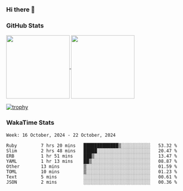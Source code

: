 ### Hi there 👋

### GitHub Stats

<a href="https://github.com/anuraghazra/github-readme-stats">
  <img align="center" height="170px" src="https://github-readme-stats.vercel.app/api/top-langs/?username=tksfjt1024&layout=compact&count_private=true&show_icons=true&show_icons=true&theme=graywhite" />
</a>
<a href="https://github.com/anuraghazra/github-readme-stats">
  <img align="center" height="170px" src="https://github-readme-stats.vercel.app/api?username=tksfjt1024&count_private=true&show_icons=true&show_icons=true&theme=graywhite" />
</a>

[![trophy](https://github-profile-trophy.vercel.app/?username=tksfjt1024)](https://github.com/ryo-ma/github-profile-trophy)

### WakaTime Stats

<!--START_SECTION:waka-->
```text
Week: 16 October, 2024 - 22 October, 2024

Ruby         7 hrs 20 mins   █████████████▒░░░░░░░░░░░   53.32 % 
Slim         2 hrs 48 mins   █████░░░░░░░░░░░░░░░░░░░░   20.47 % 
ERB          1 hr 51 mins    ███▒░░░░░░░░░░░░░░░░░░░░░   13.47 % 
YAML         1 hr 13 mins    ██▒░░░░░░░░░░░░░░░░░░░░░░   08.87 % 
Other        13 mins         ▒░░░░░░░░░░░░░░░░░░░░░░░░   01.59 % 
TOML         10 mins         ▒░░░░░░░░░░░░░░░░░░░░░░░░   01.23 % 
Text         5 mins          ░░░░░░░░░░░░░░░░░░░░░░░░░   00.61 % 
JSON         2 mins          ░░░░░░░░░░░░░░░░░░░░░░░░░   00.36 % 
```
<!--END_SECTION:waka-->

